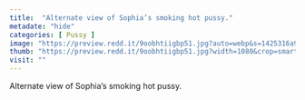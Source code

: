```yaml
---
title:  "Alternate view of Sophia’s smoking hot pussy."
metadate: "hide"
categories: [ Pussy ]
image: "https://preview.redd.it/9oobhtiigbp51.jpg?auto=webp&s=1425316a9097c1e7ebcb820c6c3067d9a0f6d7c4"
thumb: "https://preview.redd.it/9oobhtiigbp51.jpg?width=1080&crop=smart&auto=webp&s=dd26b3aa57442e193e84c68087d027084a4fabed"
visit: ""
---
```

Alternate view of Sophia’s smoking hot pussy.
